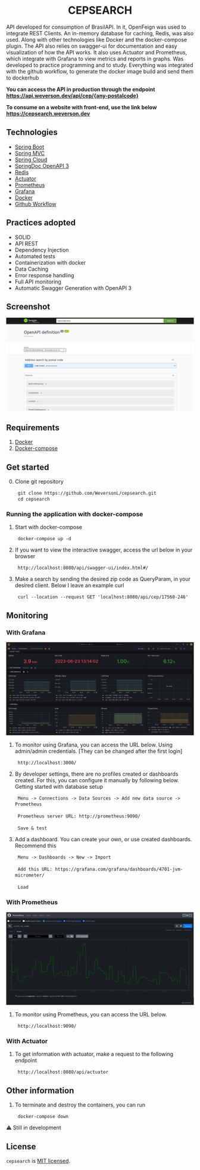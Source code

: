 <h1 align="center">
   CEPSEARCH 
</h1>

API developed for consumption of BrasilAPI. In it, OpenFeign was used to integrate REST Clients. An in-memory database
for caching, Redis, was also used. Along with other technologies like Docker and the docker-compose plugin. The API also
relies on swagger-ui for documentation and easy visualization of how the API works. It also uses Actuator and
Prometheus, which integrate with Grafana to view metrics and reports in graphs. Was
developed to practice programming and to study. Everything was integrated with the github workflow, to generate the
docker image build and send them to dockerhub

**You can access the API in production through the endpoint**
**https://api.weverson.dev/api/cep/{any-postalcode}**

**To consume on a website with front-end, use the link below**
**https://cepsearch.weverson.dev**

## Technologies

- [Spring Boot](https://spring.io/projects/spring-boot)
- [Spring MVC](https://docs.spring.io/spring-framework/reference/web/webmvc.html)
- [Spring Cloud](https://spring.io/projects/spring-cloud)
- [SpringDoc OpenAPI 3](https://springdoc.org/)
- [Redis](https://redis.io/docs/about/)
- [Actuator](https://spring.io/guides/gs/actuator-service/)
- [Prometheus](https://prometheus.io/docs/prometheus/latest/getting_started/)
- [Grafana](https://grafana.com/docs/grafana/latest/)
- [Docker](https://docs.docker.com/get-started/)
- [Github Workflow](https://docs.github.com/en/actions/using-workflows)

## Practices adopted

- SOLID
- API REST
- Dependency Injection
- Automated tests
- Containerization with docker
- Data Caching
- Error response handling
- Full API monitoring
- Automatic Swagger Generation with OpenAPI 3

## Screenshot

![swagger_screenshot](assets/swagger-ui.png)

## Requirements

1. [Docker](https://docs.docker.com/engine/install/)
2. [Docker-compose](https://docs.docker.com/compose/)

## Get started

0. Clone git repository

        git clone https://github.com/WeversonL/cepsearch.git
        cd cepsearch

### Running the application with docker-compose

1. Start with docker-compose

        docker-compose up -d

2. If you want to view the interactive swagger, access the url below in your browser

        http://localhost:8080/api/swagger-ui/index.html#/

3. Make a search by sending the desired zip code as QueryParam, in your desired client. Below I leave an example curl

        curl --location --request GET 'localhost:8080/api/cep/17560-246'

## Monitoring

### With Grafana

![graphana_screenshot](assets/grafana-dashboard.png)

1. To monitor using Grafana, you can access the URL below. Using admin/admin
   credentials. [They can be changed after the first login]

        http://localhost:3000/

2. By developer settings, there are no profiles created or dashboards created. For this, you can configure it manually
   by following below. Getting started with database setup

        Menu -> Connections -> Data Sources -> Add new data source -> Prometheus

        Prometheus server URL: http://prometheus:9090/

        Save & test

3. Add a dashboard. You can create your own, or use created dashboards. Recommend this

        Menu -> Dashboards -> New -> Import

        Add this URL: https://grafana.com/grafana/dashboards/4701-jvm-micrometer/

        Load

### With Prometheus

![prometheus_screenshot](assets/prometheus.png)

1. To monitor using Prometheus, you can access the URL below.

        http://localhost:9090/

### With Actuator

1. To get information with actuator, make a request to the following endpoint

        http://localhost:8080/api/actuator

## Other information

1. To terminate and destroy the containers, you can run

        docker-compose down

⚠️ Still in development

## License

`cepsearch` is [MIT licensed](LICENSE).
